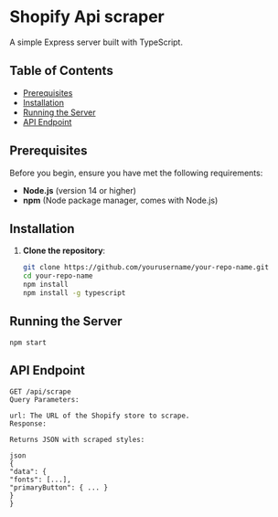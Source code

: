 # Shopify Api scraper

A simple Express server built with TypeScript.

## Table of Contents

- [Prerequisites](#prerequisites)
- [Installation](#installation)
- [Running the Server](#running-the-server)
- [API Endpoint](#api-endpoint)

## Prerequisites

Before you begin, ensure you have met the following requirements:

- **Node.js** (version 14 or higher)
- **npm** (Node package manager, comes with Node.js)

## Installation

1. **Clone the repository**:
   ```bash
   git clone https://github.com/yourusername/your-repo-name.git
   cd your-repo-name
   npm install
   npm install -g typescript
   ```

## Running the Server

```
npm start
```

## API Endpoint

```
GET /api/scrape
Query Parameters:

url: The URL of the Shopify store to scrape.
Response:

Returns JSON with scraped styles:

json
{
"data": {
"fonts": [...],
"primaryButton": { ... }
}
}

```
